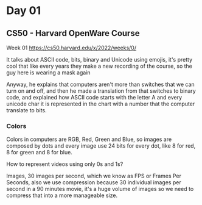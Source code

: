 # Day 01

## CS50 - Harvard OpenWare Course

Week 01
https://cs50.harvard.edu/x/2022/weeks/0/

It talks about ASCII code, bits, binary and Unicode using emojis, it's pretty cool that like every years they make a new recording of the course, so the guy here is wearing a mask again

Anyway, he explains that computers aren't more than switches that we can turn on and off, and then he made a translation from that switches to binary code, and explained how ASCII code starts with the letter A and every unicode char it is represented in the chart with a number that the computer translate to bits.

### Colors

Colors in computers are RGB, Red, Green and Blue, so images are composed by dots and every image use 24 bits for every dot, like 8 for red, 8 for green and 8 for blue.

How to represent videos using only 0s and 1s?

Images, 30 images per second, which we know as FPS or Frames Per Seconds, also we use compression because 30 individual images per second in a 90 minutes movie, it's a huge volume of images so we need to compress that into a more manageable size.